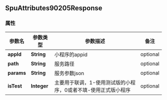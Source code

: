 <a name="SpuAttributes90205Response"></a>
## SpuAttributes90205Response
### 属性
参数名 | 参数类型 | 参数描述 | 备注
------------ | ------------- | ------------- | -------------
**appId** | **String** | 小程序的appid |  optional
**path** | **String** | 服务路径 |  optional
**params** | **String** | 服务参数json |  optional
**isTest** | **Integer** | 主要用于联调，1-使用测试版的小程序，0或者不填-使用正式版小程序 |  optional






